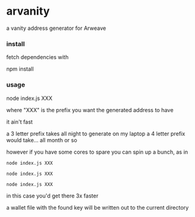 # arvanity
a vanity address generator for Arweave

### install

fetch dependencies with

  npm install

### usage
  
node index.js XXX

where "XXX" is the prefix you want the generated address to have

it ain't fast

a 3 letter prefix takes all night to generate on my laptop 
a 4 letter prefix would take... all month or so

however if you have some cores to spare you can spin up a bunch, as in 

    node index.js XXX 

    node index.js XXX 

    node index.js XXX 

in this case you'd get there 3x faster 

a wallet file with the found key will be written out to the current directory
